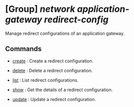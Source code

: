 # [Group] _network application-gateway redirect-config_

Manage redirect configurations of an application gateway.

## Commands

- [create](/Commands/network/application-gateway/redirect-config/_create.md)
: Create a redirect configuration.

- [delete](/Commands/network/application-gateway/redirect-config/_delete.md)
: Delete a redirect configuration.

- [list](/Commands/network/application-gateway/redirect-config/_list.md)
: List redirect configurations.

- [show](/Commands/network/application-gateway/redirect-config/_show.md)
: Get the details of a redirect configuration.

- [update](/Commands/network/application-gateway/redirect-config/_update.md)
: Update a redirect configuration.
